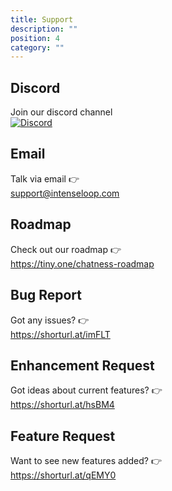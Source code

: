 ```yaml
---
title: Support
description: ""
position: 4
category: ""
---
```


## Discord

<div class="flex flex-row space-x-3 items-center">

<div>
Join our discord channel
</div>

<div class="wrapper">

[![Discord](https://img.shields.io/discord/943273819857100820.svg?label=&logo=discord&logoColor=ffffff&color=F15924&labelColor=F15924)](https://discord.gg/wAfV85rA3v)

</div>

</div>

## Email

<div class="flex flex-row space-x-3 items-center">

<div>
Talk via email 👉
</div>

<div class="wrapper">

support@intenseloop.com

</div>

</div>

## Roadmap

<div class="flex flex-row space-x-3 items-center">

<div>
Check out our roadmap 👉
</div>

<div class="wrapper">

https://tiny.one/chatness-roadmap

</div>

</div>

## Bug Report

<div class="flex flex-row space-x-3 items-center">

<div>
Got any issues? 👉
</div>

<div class="wrapper">

https://shorturl.at/imFLT

</div>

</div>

## Enhancement Request

<div class="flex flex-row space-x-3 items-center">

<div>
Got ideas about current features? 👉
</div>

<div class="wrapper">

https://shorturl.at/hsBM4

</div>

</div>

## Feature Request

<div class="flex flex-row space-x-3 items-center">

<div>
Want to see new features added? 👉
</div>

<div class="wrapper">

https://shorturl.at/qEMY0

</div>

</div>

<br /><br /><br />

<style>
    .prose img, .wrapper p {
        margin: 0;
    }
</style>
